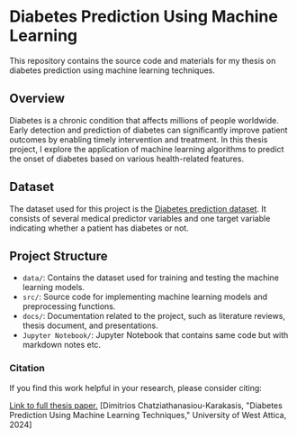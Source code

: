 # Diabetes Prediction Using Machine Learning

This repository contains the source code and materials for my thesis on diabetes prediction using machine learning techniques.

## Overview

Diabetes is a chronic condition that affects millions of people worldwide. Early detection and prediction of diabetes can significantly improve patient outcomes by enabling timely intervention and treatment. In this thesis project, I explore the application of machine learning algorithms to predict the onset of diabetes based on various health-related features.

## Dataset

The dataset used for this project is the [Diabetes prediction dataset](https://www.kaggle.com/datasets/iammustafatz/diabetes-prediction-dataset/). It consists of several medical predictor variables and one target variable indicating whether a patient has diabetes or not.

## Project Structure

- `data/`: Contains the dataset used for training and testing the machine learning models.
- `src/`: Source code for implementing machine learning models and preprocessing functions.
- `docs/`: Documentation related to the project, such as literature reviews, thesis document, and presentations.
- `Jupyter Notebook/`: Jupyter Notebook that contains same code but with markdown notes etc.


### Citation
If you find this work helpful in your research, please consider citing:

[Link to full thesis paper.](https://polynoe.lib.uniwa.gr/xmlui/handle/11400/7283) 
[Dimitrios Chatziathanasiou-Karakasis, "Diabetes Prediction Using Machine Learning Techniques," University of West Attica, 2024]

